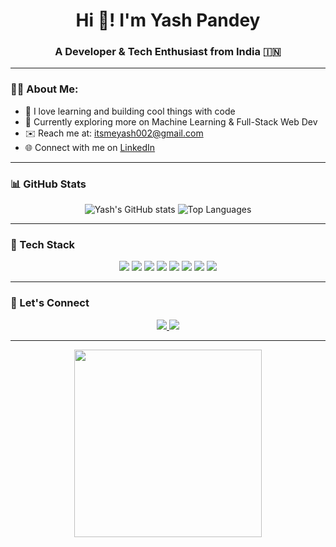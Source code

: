 <h1 align="center">Hi 🤖! I'm Yash Pandey</h1>
<h3 align="center">A Developer & Tech Enthusiast from India 🇮🇳</h3>

---

### 👨‍💻 About Me:
- 🔭 I love learning and building cool things with code  
- 🌱 Currently exploring more on Machine Learning & Full-Stack Web Dev  
- ✉️ Reach me at: [itsmeyash002@gmail.com](mailto:itsmeyash002@gmail.com)  
- 🌐 Connect with me on [LinkedIn](https://www.linkedin.com/in/yash-pandey-661332247/)

---

### 📊 GitHub Stats

<p align="center">
  <img src="https://github-readme-stats.vercel.app/api?username=YashPandey-69&show_icons=true&theme=tokyonight" alt="Yash's GitHub stats"/>
  <img src="https://github-readme-stats.vercel.app/api/top-langs/?username=YashPandey-69&layout=compact&theme=tokyonight" alt="Top Languages"/>
</p>

---

### 🚀 Tech Stack

<p align="center">
  <img src="https://img.shields.io/badge/JavaScript-F7DF1E?style=flat&logo=javascript&logoColor=000" />
  <img src="https://img.shields.io/badge/Python-3776AB?style=flat&logo=python&logoColor=white" />
  <img src="https://img.shields.io/badge/React-61DAFB?style=flat&logo=react&logoColor=000" />
  <img src="https://img.shields.io/badge/Node.js-339933?style=flat&logo=nodedotjs&logoColor=white" />
  <img src="https://img.shields.io/badge/HTML5-E34F26?style=flat&logo=html5&logoColor=white" />
  <img src="https://img.shields.io/badge/CSS3-1572B6?style=flat&logo=css3&logoColor=white" />
  <img src="https://img.shields.io/badge/Git-F05032?style=flat&logo=git&logoColor=white" />
  <img src="https://img.shields.io/badge/VS Code-007ACC?style=flat&logo=visual-studio-code&logoColor=white" />
</p>

---

### 🔗 Let's Connect

<p align="center">
  <a href="mailto:itsmeyash002@gmail.com">
    <img src="https://img.shields.io/badge/Gmail-D14836?style=flat&logo=gmail&logoColor=white" />
  </a>
  <a href="https://www.linkedin.com/in/yash-pandey-661332247/">
    <img src="https://img.shields.io/badge/LinkedIn-0077B5?style=flat&logo=linkedin&logoColor=white" />
  </a>
</p>

---

<p align="center">
  <img src="https://media.giphy.com/media/qgQUggAC3Pfv687qPC/giphy.gif" width="300" />
</p>
